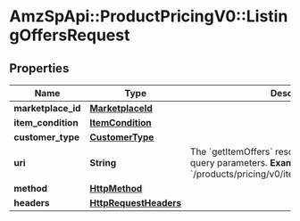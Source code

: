 # AmzSpApi::ProductPricingV0::ListingOffersRequest

## Properties
Name | Type | Description | Notes
------------ | ------------- | ------------- | -------------
**marketplace_id** | [**MarketplaceId**](MarketplaceId.md) |  | 
**item_condition** | [**ItemCondition**](ItemCondition.md) |  | 
**customer_type** | [**CustomerType**](CustomerType.md) |  | [optional] 
**uri** | **String** | The &#x60;getItemOffers&#x60; resource path without any query parameters.  **Example:** &#x60;/products/pricing/v0/items/B000P6Q7MY/offers&#x60; | 
**method** | [**HttpMethod**](HttpMethod.md) |  | 
**headers** | [**HttpRequestHeaders**](HttpRequestHeaders.md) |  | [optional] 

